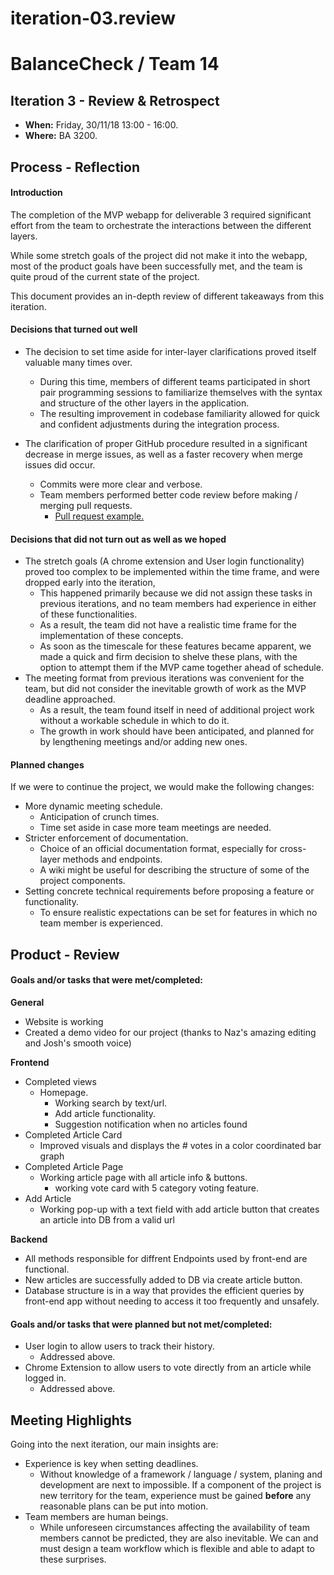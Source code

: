 # iteration-03.review
# BalanceCheck / Team 14

## Iteration 3 - Review & Retrospect

 * **When:** Friday, 30/11/18 13:00 - 16:00.
 * **Where:** BA 3200.

## Process - Reflection

#### Introduction

The completion of the MVP webapp for deliverable 3 required significant effort from the team to orchestrate the interactions between the different layers.

While some stretch goals of the project did not make it into the webapp, most of the product goals have been successfully met, and the team is quite proud of the current state of the project. 

This document provides an in-depth review of different takeaways from this iteration.

#### Decisions that turned out well

* The decision to set time aside for inter-layer clarifications proved itself valuable many times over.
    * During this time, members of different teams participated in short pair programming sessions to familiarize themselves with the syntax and structure of the other layers in the application.
    * The resulting improvement in codebase familiarity allowed for quick and confident adjustments during the integration process.

* The clarification of proper GitHub procedure resulted in a significant decrease in merge issues, as well as a faster recovery when merge issues did occur.
    * Commits were more clear and verbose.
    * Team members performed better code review before making / merging pull requests. 
      * [Pull request example.](https://drive.google.com/drive/folders/1q9uQQpnUxGm8U7QOMT4VPALJ4VxhhZ1Y?usp=sharing)
   	

#### Decisions that did not turn out as well as we hoped


* The stretch goals (A chrome extension and User login functionality) proved too complex to be implemented within the time frame, and were dropped early into the iteration,
    * This happened primarily because we did not assign these tasks in previous iterations, and no team members had experience in either of these functionalities.
    * As a result, the team did not have a realistic time frame for the implementation of these concepts.
    * As soon as the timescale for these features became apparent, we made a quick and firm decision to shelve these plans, with the option to attempt them if the MVP came together ahead of schedule.
* The meeting format from previous iterations was convenient for the team, but did not consider the inevitable growth of work as the MVP deadline approached.
    * As a result, the team found itself in need of additional project work without a workable schedule in which to do it.
    * The growth in work should have been anticipated, and planned for by lengthening meetings and/or adding new ones.

#### Planned changes


If we were to continue the project, we would make the following changes:
* More dynamic meeting schedule.
    * Anticipation of crunch times.
    * Time set aside in case more team meetings are needed.
* Stricter enforcement of documentation.
    * Choice of an official documentation format, especially for cross-layer methods and endpoints.
    * A wiki might be useful for describing the structure of some of the project components.
* Setting concrete technical requirements before proposing a feature or functionality.
    * To ensure realistic expectations can be set for features in which no team member is experienced.


## Product - Review

#### Goals and/or tasks that were met/completed:

**General**
* Website is working
* Created a demo video for our project (thanks to Naz's amazing editing and Josh's smooth voice)


**Frontend**
* Completed views
    * Homepage.
      * Working search by text/url.
      * Add article functionality.
      * Suggestion notification when no articles found
* Completed Article Card 
    * Improved visuals and displays the # votes in a color coordinated bar graph
*  Completed Article Page
    * Working article page with all article info & buttons.
        * working vote card with 5 category voting feature.
* Add Article
    * Working pop-up with a text field with add article button that creates an article into DB from a valid url

**Backend**
* All methods responsible for diffrent Endpoints used by front-end are functional.
* New articles are successfully added to DB via create article button.
* Database structure is in a way that provides the efficient queries by front-end app without needing to access it too frequently and unsafely.


#### Goals and/or tasks that were planned but not met/completed:

 * User login to allow users to track their history.
     * Addressed above.
 * Chrome Extension to allow users to vote directly from an article while logged in.
     * Addressed above.


## Meeting Highlights

Going into the next iteration, our main insights are:


 * Experience is key when setting deadlines.
     * Without knowledge of a framework / language / system, planing and development are next to impossible. If a component of the project is new territory for the team, experience must be gained **before** any reasonable plans can be put into motion.
 * Team members are human beings.
     * While unforeseen circumstances affecting the availability of team members cannot be predicted, they are also inevitable. We can and must design a team workflow which is flexible and able to adapt to these surprises. 